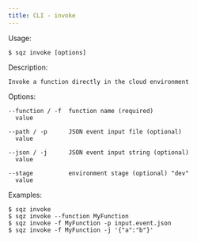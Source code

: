 ```yaml
---
title: CLI - invoke
---
```

 
 Usage: 

    $ sqz invoke [options]

 Description:

    Invoke a function directly in the cloud environment

 Options:

    --function / -f  function name (required)
      value
 
    --path / -p      JSON event input file (optional)
      value
 
    --json / -j      JSON event input string (optional)
      value
 
    --stage          environment stage (optional) "dev"
      value
 

 Examples:

    $ sqz invoke 
    $ sqz invoke --function MyFunction
    $ sqz invoke -f MyFunction -p input.event.json
    $ sqz invoke -f MyFunction -j '{"a":"b"}'
